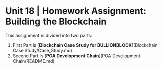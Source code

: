 # Unit 18 | Homework Assignment: Building the Blockchain

This assignment is divided into two parts:
  1. First Part is [**Blockchain Case Study for BULLIONBLOCK**](Blockchain Case Study/Case_Study.md) 
  2. Second Part is [**POA Development Chain**](POA Development Chain/README.md)
